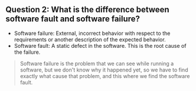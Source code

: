## Question 2: What is the difference between software fault and software failure?

+ Software failure: External, incorrect behavior with respect to the requirements or another description of the expected behavior.
+ Software fault: A static defect in the software. This is the root cause of the failure.

> Software failure is the problem that we can see while running a software, but we don't know why it happened yet, so we have to find exactly what cause that problem, and this where we find the software fault. 
